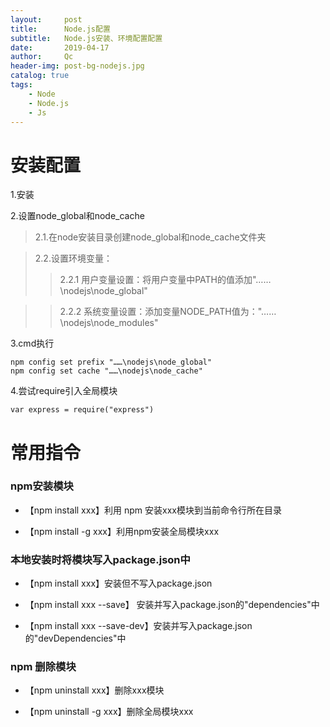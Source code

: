 ```yaml
---
layout:     post
title:      Node.js配置
subtitle:   Node.js安装、环境配置配置
date:       2019-04-17
author:     Qc
header-img: post-bg-nodejs.jpg
catalog: true
tags:
    - Node
    - Node.js
    - Js
---
```


# 安装配置

1.安装

2.设置node_global和node_cache
> 2.1.在node安装目录创建node_global和node_cache文件夹

> 2.2.设置环境变量：
> > 2.2.1 用户变量设置：将用户变量中PATH的值添加"……\nodejs\node_global"

> > 2.2.2 系统变量设置：添加变量NODE_PATH值为："……\nodejs\node_modules"

3.cmd执行
```
npm config set prefix "……\nodejs\node_global"
npm config set cache "……\nodejs\node_cache"
```
4.尝试require引入全局模块
```
var express = require("express")
```

# 常用指令

### npm安装模块

* 【npm install xxx】利用 npm 安装xxx模块到当前命令行所在目录

* 【npm install -g xxx】利用npm安装全局模块xxx

### 本地安装时将模块写入package.json中

* 【npm install xxx】安装但不写入package.json

* 【npm install xxx --save】 安装并写入package.json的"dependencies"中

* 【npm install xxx --save-dev】安装并写入package.json的"devDependencies"中

### npm 删除模块

* 【npm uninstall xxx】删除xxx模块

* 【npm uninstall -g xxx】删除全局模块xxx